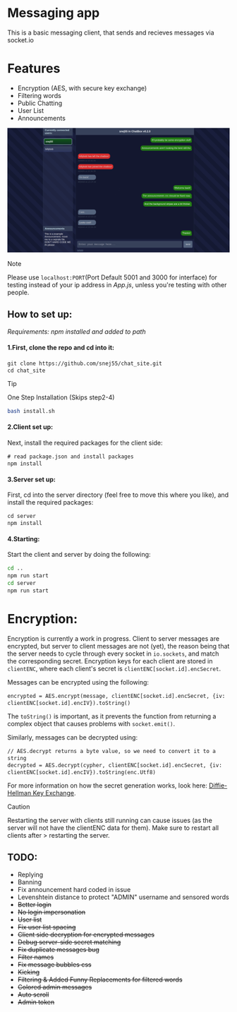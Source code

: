 # Messaging app

This is a basic messaging client, that sends and recieves messages via socket.io


# Features 
 * Encryption (AES, with secure key exchange)
 * Filtering words
 * Public Chatting
 * User List
 * Announcements

![image](https://github.com/snej55/chat_site/blob/main/media/Screenshot_1.png)


>[!NOTE]
>Please use `localhost:PORT`(Port Default 5001 and 3000 for interface) for testing instead of your ip address in *App.js*, unless you're testing with other people.


## How to set up:

_Requirements: npm installed and added to path_

#### 1.First, clone the repo and cd into it:

```
git clone https://github.com/snej55/chat_site.git
cd chat_site
```

>[!TIP]
>One Step Installation (Skips step2-4)
>```bash
> bash install.sh
>```

#### 2.Client set up:

Next, install the required packages for the client side:

```
# read package.json and install packages
npm install
```


#### 3.Server set up:

First, cd into the server directory (feel free to move this where you like), and install the required packages:

```
cd server
npm install
```


#### 4.Starting:
Start the client and server by doing the following:
```bash
cd ..
npm run start
cd server
npm run start
```
# Encryption:

Encryption is currently a work in progress. Client to server messages are encrypted, but server to client messages are not (yet), the reason being that the server needs to cycle through every socket in `io.sockets`, and match the corresponding secret. Encryption keys for each client are stored in `clientENC`, where each client's secret is `clientENC[socket.id].encSecret`.

Messages can be encrypted using the following:
```
encrypted = AES.encrypt(message, clientENC[socket.id].encSecret, {iv: clientENC[socket.id].encIV}).toString()
```
The `toString()` is important, as it prevents the function from returning a complex object that causes problems with `socket.emit()`.

Similarly, messages can be decrypted using:
```
// AES.decrypt returns a byte value, so we need to convert it to a string
decrypted = AES.decrypt(cypher, clientENC[socket.id].encSecret, {iv: clientENC[socket.id].encIV}).toString(enc.Utf8)
```

For more information on how the secret generation works, look here: [Diffie-Hellman Key Exchange](https://medium.com/@dazimax/how-to-securely-exchange-encryption-decryption-keys-over-a-public-communication-network-27f225af4fdb).

> [!CAUTION]
> Restarting the server with clients still running can cause issues (as the server will not have the clientENC data for them). Make sure to restart all clients after > restarting the server.

## TODO: 
 * Replying
 * Banning
 * Fix announcement hard coded in issue
 * Levenshtein distance to protect "ADMIN" username and sensored words
 * ~~Better login~~
 * ~~No login impersonation~~
 * ~~User list~~
 * ~~Fix user list spacing~~
 * ~~Client side decryption for encrypted messages~~
 * ~~Debug server-side secret matching~~
 * ~~Fix duplicate messages bug~~
 * ~~Filter names~~
 * ~~Fix message bubbles css~~
 * ~~Kicking~~
 * ~~Filtering & Added Funny Replacements for filtered words~~
 * ~~Colored admin messages~~
 * ~~Auto scroll~~
 * ~~Admin token~~
